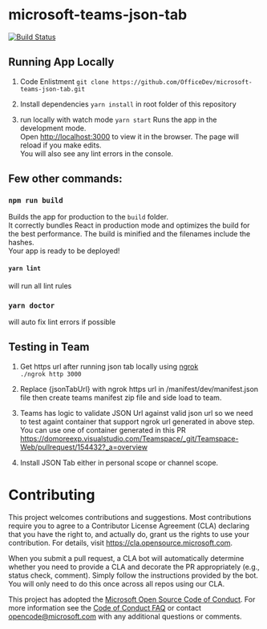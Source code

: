
# microsoft-teams-json-tab

[![Build Status](https://dev.azure.com/hapysachin91/json-tab/_apis/build/status/OfficeDev.microsoft-teams-json-tab?branchName=master)](https://dev.azure.com/hapysachin91/json-tab/_build/latest?definitionId=4&branchName=master)

## Running App Locally
1. Code Enlistment `git clone https://github.com/OfficeDev/microsoft-teams-json-tab.git`

2. Install dependencies `yarn install` in root folder of this repository

3. run locally with watch mode `yarn start`
Runs the app in the development mode.<br>
Open [http://localhost:3000](http://localhost:3000) to view it in the browser.
The page will reload if you make edits.<br>
You will also see any lint errors in the console.

## Few other commands:
### `npm run build`

Builds the app for production to the `build` folder.<br>
It correctly bundles React in production mode and optimizes the build for the best performance.
The build is minified and the filenames include the hashes.<br>
Your app is ready to be deployed!

#### `yarn lint` 
will run all lint rules

### `yarn doctor`
will auto fix lint errors if possible

## Testing in Team
1. Get https url after running json tab locally using [ngrok](https://ngrok.com/)  
`./ngrok http 3000`

2. Replace {jsonTabUrl} with ngrok https url in <root>/manifest/dev/manifest.json file then create teams manifest zip file and side load to team.

3. Teams has logic to validate JSON Url against valid json url so we need to test againt container that support ngrok url generated in above step.
You can use one of container generated in this PR https://domoreexp.visualstudio.com/Teamspace/_git/Teamspace-Web/pullrequest/154432?_a=overview

4. Install JSON Tab either in personal scope or channel scope.

# Contributing

This project welcomes contributions and suggestions.  Most contributions require you to agree to a
Contributor License Agreement (CLA) declaring that you have the right to, and actually do, grant us
the rights to use your contribution. For details, visit https://cla.opensource.microsoft.com.

When you submit a pull request, a CLA bot will automatically determine whether you need to provide
a CLA and decorate the PR appropriately (e.g., status check, comment). Simply follow the instructions
provided by the bot. You will only need to do this once across all repos using our CLA.

This project has adopted the [Microsoft Open Source Code of Conduct](https://opensource.microsoft.com/codeofconduct/).
For more information see the [Code of Conduct FAQ](https://opensource.microsoft.com/codeofconduct/faq/) or
contact [opencode@microsoft.com](mailto:opencode@microsoft.com) with any additional questions or comments.

